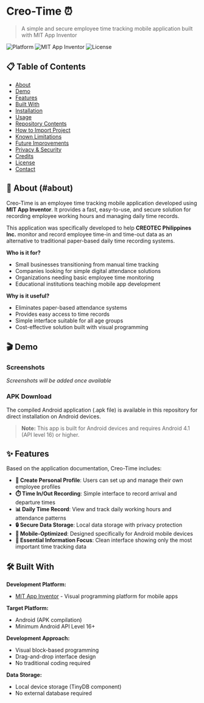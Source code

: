 # Creo-Time ⏰

> A simple and secure employee time tracking mobile application built with MIT App Inventor

![Platform](https://img.shields.io/badge/platform-Android-green.svg)
![MIT App Inventor](https://img.shields.io/badge/built%20with-MIT%20App%20Inventor-orange.svg)
![License](https://img.shields.io/badge/license-MIT-blue.svg)

## 📋 Table of Contents

- [About](#about)
- [Demo](#demo)
- [Features](#features)
- [Built With](#built-with)
- [Installation](#installation)
- [Usage](#usage)
- [Repository Contents](#repository-contents)
- [How to Import Project](#how-to-import-project)
- [Known Limitations](#known-limitations)
- [Future Improvements](#future-improvements)
- [Privacy & Security](#privacy--security)
- [Credits](#credits)
- [License](#license)
- [Contact](#contact)

## 📖 About (#about)

Creo-Time is an employee time tracking mobile application developed using **MIT App Inventor**. It provides a fast, easy-to-use, and secure solution for recording employee working hours and managing daily time records. 

This application was specifically developed to help **CREOTEC Philippines Inc.** monitor and record employee time-in and time-out data as an alternative to traditional paper-based daily time recording systems.

**Who is it for?**
- Small businesses transitioning from manual time tracking
- Companies looking for simple digital attendance solutions
- Organizations needing basic employee time monitoring
- Educational institutions teaching mobile app development

**Why is it useful?**
- Eliminates paper-based attendance systems
- Provides easy access to time records
- Simple interface suitable for all age groups
- Cost-effective solution built with visual programming

## 🎬 Demo

### Screenshots
*Screenshots will be added once available*

### APK Download
The compiled Android application (.apk file) is available in this repository for direct installation on Android devices.

> **Note:** This app is built for Android devices and requires Android 4.1 (API level 16) or higher.

## ✨ Features

Based on the application documentation, Creo-Time includes:

- **👤 Create Personal Profile**: Users can set up and manage their own employee profiles
- **⏱️ Time In/Out Recording**: Simple interface to record arrival and departure times
- **📊 Daily Time Record**: View and track daily working hours and attendance patterns
- **🔒 Secure Data Storage**: Local data storage with privacy protection
- **📱 Mobile-Optimized**: Designed specifically for Android mobile devices
- **🎯 Essential Information Focus**: Clean interface showing only the most important time tracking data

## 🛠️ Built With

**Development Platform:**
- [MIT App Inventor](http://appinventor.mit.edu/) - Visual programming platform for mobile apps

**Target Platform:**
- Android (APK compilation)
- Minimum Android API Level 16+

**Development Approach:**
- Visual block-based programming
- Drag-and-drop interface design
- No traditional coding required

**Data Storage:**
- Local device storage (TinyDB component)
- No external database required

